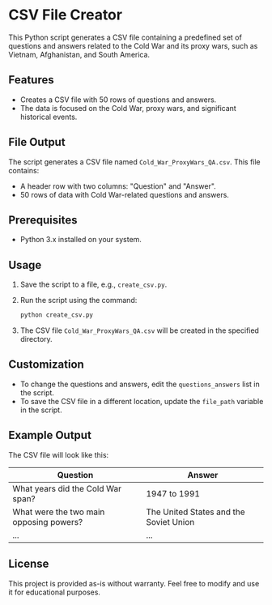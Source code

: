 
# CSV File Creator

This Python script generates a CSV file containing a predefined set of questions and answers related to the Cold War and its proxy wars, such as Vietnam, Afghanistan, and South America.

## Features

- Creates a CSV file with 50 rows of questions and answers.
- The data is focused on the Cold War, proxy wars, and significant historical events.

## File Output

The script generates a CSV file named `Cold_War_ProxyWars_QA.csv`. This file contains:
- A header row with two columns: "Question" and "Answer".
- 50 rows of data with Cold War-related questions and answers.

## Prerequisites

- Python 3.x installed on your system.

## Usage

1. Save the script to a file, e.g., `create_csv.py`.
2. Run the script using the command:

   ```bash
   python create_csv.py
   ```

3. The CSV file `Cold_War_ProxyWars_QA.csv` will be created in the specified directory.

## Customization

- To change the questions and answers, edit the `questions_answers` list in the script.
- To save the CSV file in a different location, update the `file_path` variable in the script.

## Example Output

The CSV file will look like this:

| Question                                  | Answer                                       |
|-------------------------------------------|----------------------------------------------|
| What years did the Cold War span?         | 1947 to 1991                                |
| What were the two main opposing powers?   | The United States and the Soviet Union      |
| ...                                       | ...                                         |

## License

This project is provided as-is without warranty. Feel free to modify and use it for educational purposes.

